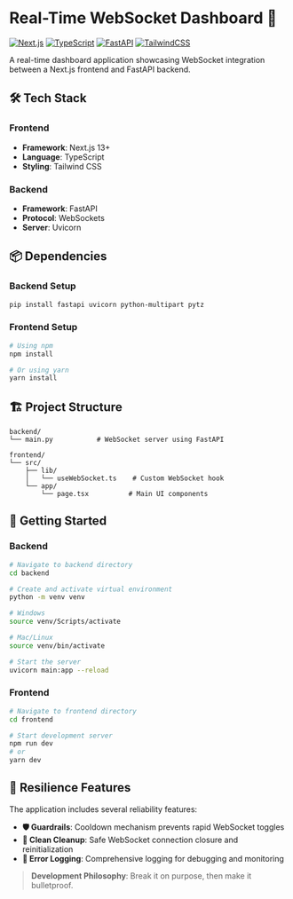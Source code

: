# Real-Time WebSocket Dashboard 🚀

[![Next.js](https://img.shields.io/badge/Next.js-13%2B-black?style=flat-square&logo=next.js)](https://nextjs.org/)
[![TypeScript](https://img.shields.io/badge/TypeScript-5.0-blue?style=flat-square&logo=typescript)](https://www.typescriptlang.org/)
[![FastAPI](https://img.shields.io/badge/FastAPI-0.100%2B-009688?style=flat-square&logo=fastapi)](https://fastapi.tiangolo.com/)
[![TailwindCSS](https://img.shields.io/badge/TailwindCSS-3.0-38B2AC?style=flat-square&logo=tailwind-css)](https://tailwindcss.com/)

A real-time dashboard application showcasing WebSocket integration between a Next.js frontend and FastAPI backend.

## 🛠️ Tech Stack

### Frontend
- **Framework**: Next.js 13+
- **Language**: TypeScript
- **Styling**: Tailwind CSS

### Backend
- **Framework**: FastAPI
- **Protocol**: WebSockets
- **Server**: Uvicorn

## 📦 Dependencies

### Backend Setup
```bash
pip install fastapi uvicorn python-multipart pytz
```

### Frontend Setup
```bash
# Using npm
npm install

# Or using yarn
yarn install
```

## 🏗️ Project Structure

```
backend/
└── main.py           # WebSocket server using FastAPI

frontend/
└── src/
    ├── lib/
    │   └── useWebSocket.ts    # Custom WebSocket hook
    └── app/
        └── page.tsx          # Main UI components
```

## 🚀 Getting Started

### Backend
```bash
# Navigate to backend directory
cd backend

# Create and activate virtual environment
python -m venv venv

# Windows
source venv/Scripts/activate

# Mac/Linux
source venv/bin/activate

# Start the server
uvicorn main:app --reload
```

### Frontend
```bash
# Navigate to frontend directory
cd frontend

# Start development server
npm run dev
# or
yarn dev
```

## 💪 Resilience Features

The application includes several reliability features:

- **🛡️ Guardrails**: Cooldown mechanism prevents rapid WebSocket toggles
- **🧹 Clean Cleanup**: Safe WebSocket connection closure and reinitialization
- **📝 Error Logging**: Comprehensive logging for debugging and monitoring

> **Development Philosophy**: Break it on purpose, then make it bulletproof.